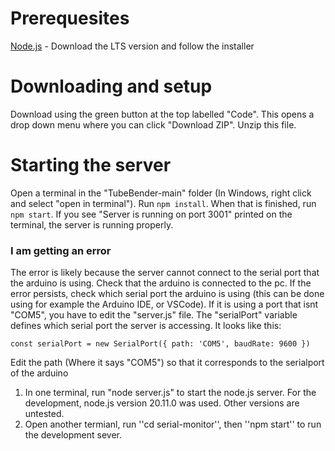 # Prerequesites
[Node.js](https://nodejs.org/en) - Download the LTS version and follow the installer

# Downloading and setup
Download using the green button at the top labelled "Code". This opens a drop down menu where you can click "Download ZIP". Unzip this file.

# Starting the server
Open a terminal in the "TubeBender-main" folder (In Windows, right click and select "open in terminal"). Run `npm install`. When that is finished, run `npm start`. If you see "Server is running on port 3001" printed on the terminal, the server is running properly.

### I am getting an error

The error is likely because the server cannot connect to the serial port that the arduino is using. Check that the arduino is connected to the pc. If the error persists, check which serial port the arduino is using (this can be done using for example the Arduino IDE, or VSCode). If it is using a port that isnt "COM5", you have to edit the "server.js" file. The "serialPort" variable defines which serial port the server is accessing. It looks like this:

`
const serialPort = new SerialPort({
  path: 'COM5',
  baudRate: 9600
})
`

Edit the path (Where it says "COM5") so that it corresponds to the serialport of the arduino



1. In one terminal, run "node server.js" to start the node.js server. For the development, node.js version 20.11.0 was used. Other versions are untested.
2. Open another termianl, run ''cd serial-monitor'', then ''npm start'' to run the development sever.


